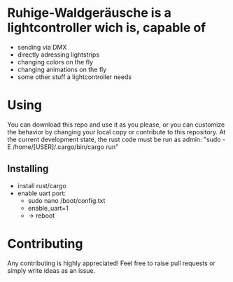 # Ruhige-Waldgeräusche is a lightcontroller wich is, capable of

- sending via DMX
- directly adressing lightstrips
- changing colors on the fly
- changing animations on the fly
- some other stuff a lightcontroller needs

# Using

You can download this repo and use it as you please, or you can customize the behavior by changing your local copy or contribute to this repository.
At the current development state, the rust code must be run as admin: "sudo -E /home/[USER]/.cargo/bin/cargo run"

 ## Installing

 - install rust/cargo
 - enable uart port:
    - sudo nano /boot/config.txt
    - enable_uart=1
    - -> reboot

# Contributing

Any contributing is highly appreciated!
Feel free to raise pull requests or simply write ideas as an issue.